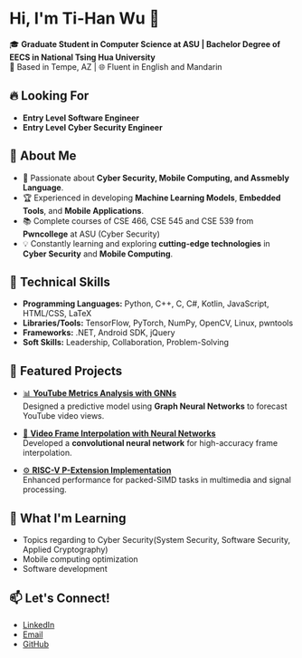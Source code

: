 # Hi, I'm Ti-Han Wu 👋

🎓 **Graduate Student in Computer Science at ASU | Bachelor Degree of EECS in National Tsing Hua University**  
📍 Based in Tempe, AZ | 🌐 Fluent in English and Mandarin  

## 🔥 Looking For
- **Entry Level Software Engineer**
- **Entry Level Cyber Security Engineer**

## 🚀 About Me
- 🌟 Passionate about **Cyber Security, Mobile Computing, and Assmebly Language**.
- 🏆 Experienced in developing **Machine Learning Models**, **Embedded Tools**, and **Mobile Applications**.
- 📚 Complete courses of CSE 466, CSE 545 and CSE 539 from **Pwncollege** at ASU (Cyber Security)
- 💡 Constantly learning and exploring **cutting-edge technologies** in **Cyber Security** and **Mobile Computing**.

## 🔧 Technical Skills
- **Programming Languages:** Python, C++, C, C#, Kotlin, JavaScript, HTML/CSS, LaTeX
- **Libraries/Tools:** TensorFlow, PyTorch, NumPy, OpenCV, Linux, pwntools
- **Frameworks:** .NET, Android SDK, jQuery
- **Soft Skills:** Leadership, Collaboration, Problem-Solving

## 📌 Featured Projects
- [📊 **YouTube Metrics Analysis with GNNs**](https://github.com/deon86116/youtube-metrics-gnn)  
  Designed a predictive model using **Graph Neural Networks** to forecast YouTube video views.

- [🎥 **Video Frame Interpolation with Neural Networks**](https://github.com/deon86116/video-frame-interpolation)  
  Developed a **convolutional neural network** for high-accuracy frame interpolation.

- [⚙️ **RISC-V P-Extension Implementation**](https://github.com/deon86116/riscv-p-extension)  
  Enhanced performance for packed-SIMD tasks in multimedia and signal processing.

## 🌱 What I'm Learning
- Topics regarding to Cyber Security(System Security, Software Security, Applied Cryptography)
- Mobile computing optimization
- Software development

## 📫 Let's Connect!
- [LinkedIn](https://www.linkedin.com/in/deon-wu/)
- [Email](mailto:deon86116@gmail.com)
- [GitHub](https://github.com/deon86116)
